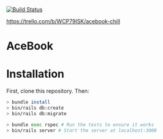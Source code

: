 [![Build Status](https://travis-ci.com/Rodrigue-K/acebook--Team-Acebook-and-Chill.svg?branch=master)](https://travis-ci.com/Rodrigue-K/acebook--Team-Acebook-and-Chill)


https://trello.com/b/WCP79ISK/acebook-chill


# AceBook




# Installation

First, clone this repository. Then:

```bash
> bundle install
> bin/rails db:create
> bin/rails db:migrate

> bundle exec rspec # Run the tests to ensure it works
> bin/rails server # Start the server at localhost:3000
```

